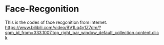 # Face-Recgonition
This is the codes of face recgonition from internet.
https://www.bilibili.com/video/BV1Lq4y1Z7dm/?spm_id_from=333.1007.top_right_bar_window_default_collection.content.click 
